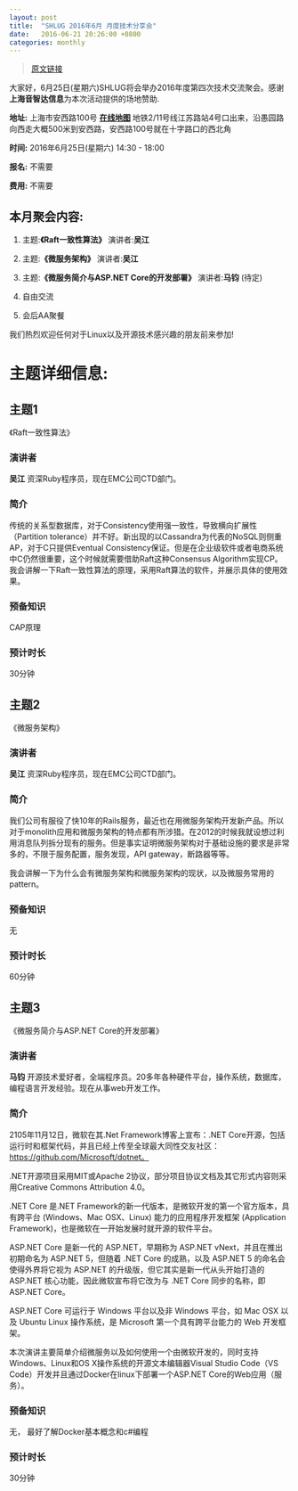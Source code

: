 ```yaml
---
layout: post
title:  "SHLUG 2016年6月 月度技术分享会"
date:   2016-06-21 20:26:00 +0800
categories: monthly
---
```


> [原文链接](https://github.com/shanghailug/monthly_meetup/blob/master/2016/June/announcement.md)

大家好，6月25日(星期六)SHLUG将会举办2016年度第四次技术交流聚会。感谢**上海音智达信息**为本次活动提供的场地赞助.


**地址:** 上海市安西路100号 [**在线地图**](http://map.sogou.com/#c=13516636,3639148,15&uids=999900002398410&where=13514566.40625,3637691.40625,13518699.21875,3640605.46875,0&page=1,10)
地铁2/11号线江苏路站4号口出来，沿愚园路向西走大概500米到安西路，安西路100号就在十字路口的西北角

**时间:** 2016年6月25日(星期六) 14:30 - 18:00

**报名:** 不需要

**费用:** 不需要

本月聚会内容:
---------------
1. 主题:**《Raft一致性算法》** 演讲者:**吴江**

2. 主题:**《微服务架构》** 演讲者:**吴江**

3. 主题:**《微服务简介与ASP.NET Core的开发部署》** 演讲者:**马钧** (待定)

4. 自由交流

5. 会后AA聚餐

我们热烈欢迎任何对于Linux以及开源技术感兴趣的朋友前来参加!

# 主题详细信息:


## 主题1
《Raft一致性算法》

### 演讲者
**吴江** 资深Ruby程序员，现在EMC公司CTD部门。

### 简介
传统的关系型数据库，对于Consistency使用强一致性，导致横向扩展性（Partition tolerance）并不好。新出现的以Cassandra为代表的NoSQL则侧重AP，对于C只提供Eventual Consistency保证。但是在企业级软件或者电商系统中C仍然很重要，这个时候就需要借助Raft这种Consensus Algorithm实现CP。我会讲解一下Raft一致性算法的原理，采用Raft算法的软件，并展示具体的使用效果。

### 预备知识
CAP原理

### 预计时长
30分钟

## 主题2
《微服务架构》

### 演讲者
**吴江** 资深Ruby程序员，现在EMC公司CTD部门。

### 简介
我们公司有服役了快10年的Rails服务，最近也在用微服务架构开发新产品。所以对于monolith应用和微服务架构的特点都有所涉猎。在2012的时候我就设想过利用消息队列拆分现有的服务。但是事实证明微服务架构对于基础设施的要求是非常多的，不限于服务配置，服务发现，API gateway，断路器等等。

我会讲解一下为什么会有微服务架构和微服务架构的现状，以及微服务常用的pattern。

### 预备知识
无

### 预计时长
60分钟

## 主题3
《微服务简介与ASP.NET Core的开发部署》

### 演讲者
**马钧** 开源技术爱好者，全端程序员。20多年各种硬件平台，操作系统，数据库，编程语言开发经验。现在从事web开发工作。

### 简介

2105年11月12日，微软在其.Net Framework博客上宣布：.NET Core开源，包括运行时和框架代码，并且已经上传至全球最大同性交友社区：https://github.com/Microsoft/dotnet。

.NET开源项目采用MIT或Apache 2协议，部分项目协议文档及其它形式内容则采用Creative Commons Attribution 4.0。

.NET Core 是.NET Framework的新一代版本，是微软开发的第一个官方版本，具有跨平台 (Windows、Mac OSX、Linux) 能力的应用程序开发框架 (Application Framework)，也是微软在一开始发展时就开源的软件平台。

ASP.NET Core 是新一代的 ASP.NET，早期称为 ASP.NET vNext，并且在推出初期命名为 ASP.NET 5，但随着 .NET Core 的成熟，以及 ASP.NET 5 的命名会使得外界将它视为 ASP.NET 的升级版，但它其实是新一代从头开始打造的 ASP.NET 核心功能，因此微软宣布将它改为与 .NET Core 同步的名称，即 ASP.NET Core。

ASP.NET Core 可运行于 Windows 平台以及非 Windows 平台，如 Mac OSX 以及 Ubuntu Linux 操作系统，是 Microsoft 第一个具有跨平台能力的 Web 开发框架。

本次演讲主要简单介绍微服务以及如何使用一个由微软开发的，同时支持Windows、Linux和OS X操作系统的开源文本编辑器Visual Studio Code（VS Code）开发并且通过Docker在linux下部署一个ASP.NET Core的Web应用（服务）。

### 预备知识
无， 最好了解Docker基本概念和c#编程

### 预计时长
30分钟
